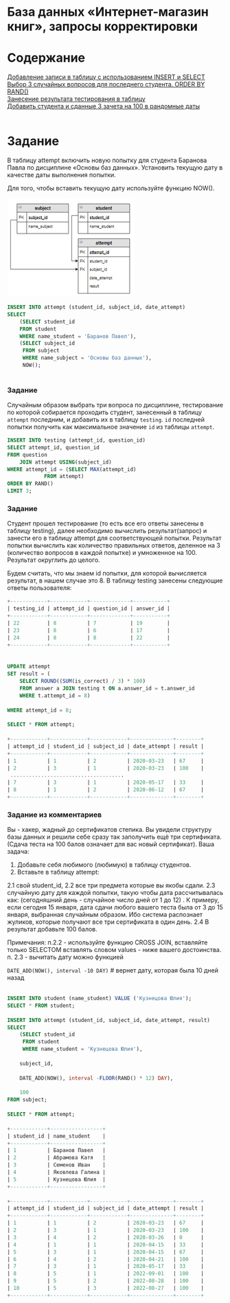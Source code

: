 # База данных «Интернет-магазин книг», запросы корректировки

# Содержание
[Добавление записи в таблицу с использованием INSERT и SELECT](#T1)<br>
[Выбор 3 случайных вопросов для последнего студента. ORDER BY RAND()](#T2)<br>
[Занесение результата тестирования в таблицу](#T3)<br>
[Добавить студента и сданные 3 зачета на 100 в рандомные даты](#T4)<br>
<br>

<a name="T1"></a>
# Задание

В таблицу attempt включить новую попытку для студента Баранова Павла по дисциплине «Основы баз данных». Установить текущую дату в качестве даты выполнения попытки.

Для того, чтобы вставить текущую дату используйте функцию NOW().

<img src="img/cx_4_3.jpg">

```sql
INSERT INTO attempt (student_id, subject_id, date_attempt) 
SELECT
    (SELECT student_id
    FROM student
    WHERE name_student = 'Баранов Павел'),
    (SELECT subject_id
     FROM subject
     WHERE name_subject = 'Основы баз данных'),
     NOW();
     
```

<a name="T2"></a>
### **Задание**
Случайным образом выбрать три вопроса по дисциплине, тестирование по которой собирается проходить студент, занесенный в таблицу `attempt` последним, и добавить их в таблицу `testing`. `id` последней попытки получить как максимальное значение `id` из таблицы `attempt`.

```sql
INSERT INTO testing (attempt_id, question_id)
SELECT attempt_id, question_id
FROM question 
	JOIN attempt USING(subject_id)
WHERE attempt_id = (SELECT MAX(attempt_id)
		    FROM attempt)
ORDER BY RAND()
LIMIT 3;
```

<a name="T3"></a>
### Задание

Студент прошел тестирование (то есть все его ответы занесены в таблицу testing), далее необходимо вычислить результат(запрос) и занести его в таблицу attempt для соответствующей попытки.  Результат попытки вычислить как количество правильных ответов, деленное на 3 (количество вопросов в каждой попытке) и умноженное на 100. Результат округлить до целого.

 Будем считать, что мы знаем id попытки,  для которой вычисляется результат, в нашем случае это 8. В таблицу testing занесены следующие ответы пользователя:

```sql
+------------+------------+-------------+-----------+
| testing_id | attempt_id | question_id | answer_id |
+------------+------------+-------------+-----------+
| 22         | 8          | 7           | 19        |
| 23         | 8          | 6           | 17        |
| 24         | 8          | 8           | 22        |
+------------+------------+-------------+-----------+


UPDATE attempt
SET result = (
	SELECT ROUND((SUM(is_correct) / 3) * 100)
	FROM answer a JOIN testing t ON a.answer_id = t.answer_id
    WHERE t.attempt_id = 8)

WHERE attempt_id = 8;

SELECT * FROM attempt;

+------------+------------+------------+--------------+--------+
| attempt_id | student_id | subject_id | date_attempt | result |
+------------+------------+------------+--------------+--------+
| 1          | 1          | 2          | 2020-03-23   | 67     |
| 2          | 3          | 1          | 2020-03-23   | 100    |
 .....................................
| 7          | 3          | 1          | 2020-05-17   | 33     |
| 8          | 1          | 2          | 2020-06-12   | 67     |
+------------+------------+------------+--------------+--------+
```

<a name="T4"></a>
### **Задание из комментариев**

Вы - хакер, жадный до сертификатов степика. Вы увидели структуру базы данных и решили себе сразу так заполучить ещё три  сертификата. (Сдача теста на 100 балов означает для вас новый сертификат).
 Ваша задача:
1. Добавьте себя любимого (любимую) в таблицу студентов.
2. Вставьте в таблицу attempt:

2.1  свой student_id,
2.2  все три предмета  которые вы якобы сдали.
2.3  случайную дату для каждой попытки, такую чтобы дата рассчитывалась как: (сегодняшний день - случайное число дней от 1 до 12) . К примеру, если сегодня 15 января, дата сдачи любого вашего теста была от 3 до 15 января, выбранная случайным образом. Ибо система распознает жуликов, которые получают все три сертификата в один день.
2.4 В результат добавьте 100 балов. 

Примечания:
п.2.2  - используйте функцию CROSS JOIN, вставляйте только SELECTOM вставлять словом values - ниже вашего достоинства.
п. 2.3 - вычитать дату можно функцией 

`DATE_ADD(NOW(), interval -10 DAY)` # вернет дату, которая была 10 дней назад

```sql

INSERT INTO student (name_student) VALUE ('Кузнецова Юлия');
SELECT * FROM student;

INSERT INTO attempt (student_id, subject_id, date_attempt, result)
SELECT 
	(SELECT student_id
	 FROM student
	 WHERE name_student = 'Кузнецова Юлия'),

	subject_id,

	DATE_ADD(NOW(), interval -FLOOR(RAND() * 12) DAY),

	100
FROM subject;

SELECT * FROM attempt;

+------------+-----------------+
| student_id | name_student    |
+------------+-----------------+
| 1          | Баранов Павел   |
| 2          | Абрамова Катя   |
| 3          | Семенов Иван    |
| 4          | Яковлева Галина |
| 5          | Кузнецова Юлия  |
+------------+-----------------+

+------------+------------+------------+--------------+--------+
| attempt_id | student_id | subject_id | date_attempt | result |
+------------+------------+------------+--------------+--------+
| 1          | 1          | 2          | 2020-03-23   | 67     |
| 2          | 3          | 1          | 2020-03-23   | 100    |
| 3          | 4          | 2          | 2020-03-26   | 0      |
| 4          | 1          | 1          | 2020-04-15   | 33     |
| 5          | 3          | 1          | 2020-04-15   | 67     |
| 6          | 4          | 2          | 2020-04-21   | 100    |
| 7          | 3          | 1          | 2020-05-17   | 33     |
| 8          | 5          | 1          | 2022-09-01   | 100    |
| 9          | 5          | 2          | 2022-08-28   | 100    |
| 10         | 5          | 3          | 2022-08-27   | 100    |
+------------+------------+------------+--------------+--------+

```
